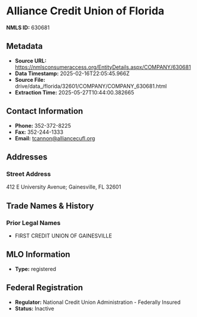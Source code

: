 # Alliance Credit Union of Florida

**NMLS ID:** 630681

## Metadata
- **Source URL:** https://nmlsconsumeraccess.org/EntityDetails.aspx/COMPANY/630681
- **Data Timestamp:** 2025-02-16T22:05:45.966Z
- **Source File:** drive/data_/florida/32601/COMPANY/COMPANY_630681.html
- **Extraction Time:** 2025-05-27T10:44:00.382665

## Contact Information
- **Phone:** 352-372-8225
- **Fax:** 352-244-1333
- **Email:** tcannon@alliancecufl.org

## Addresses
### Street Address
412 E University Avenue; Gainesville, FL 32601

## Trade Names & History
### Prior Legal Names
- FIRST CREDIT UNION OF GAINESVILLE

## MLO Information
- **Type:** registered

## Federal Registration
- **Regulator:** National Credit Union Administration - Federally Insured
- **Status:** Inactive
